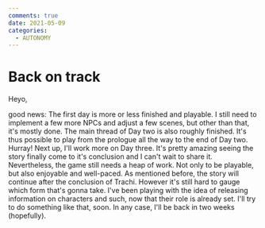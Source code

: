 ```yaml
---
comments: true
date: 2021-05-09 
categories:
  - AUTONOMY
---
```


# Back on track
Heyo,

good news: The first day is more or less finished and playable. I still need to implement a few more NPCs and adjust a few scenes, but other than that, it's mostly done. The main thread of Day two is also roughly finished. It's thus possible to play from the prologue all the way to the end of Day two. Hurray!
Next up, I'll work more on Day three. It's pretty amazing seeing the story finally come to it's conclusion and I can't wait to share it. Nevertheless, the game still needs a heap of work. Not only to be playable, but also enjoyable and well-paced.
As mentioned before, the story will continue after the conclusion of Trachi. However it's still hard to gauge which form that's gonna take.
I've been playing with the idea of releasing information on characters and such, now that their role is already set. I'll try to do something like that, soon.
In any case, I'll be back in two weeks (hopefully).